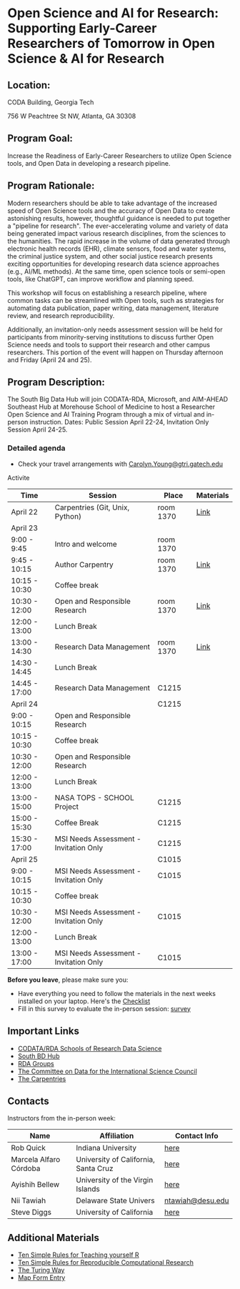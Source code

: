 # Open Science and AI for Research:  Supporting Early-Career Researchers of Tomorrow in Open Science & AI for Research

## Location:
CODA Building, Georgia Tech

756 W Peachtree St NW, Atlanta, GA 30308

## Program Goal:
Increase the Readiness of Early-Career Researchers to utilize Open Science tools, and Open Data in developing a research pipeline.

## Program Rationale: 
Modern researchers should be able to take advantage of the increased speed of Open Science tools and the accuracy of Open Data to create astonishing results, however, thoughtful guidance is needed to put together a "pipeline for research". The ever-accelerating volume and variety of data being generated impact various research disciplines, from the sciences to the humanities. The rapid increase in the volume of data generated through electronic health records (EHR), climate sensors, food and water systems, the criminal justice system, and other social justice research presents exciting opportunities for developing research data science approaches (e.g., AI/ML methods). At the same time, open science tools or semi-open tools, like ChatGPT, can improve workflow and planning speed.   

This workshop will focus on establishing a research pipeline, where common tasks can be streamlined with Open tools, such as strategies for automating data publication, paper writing, data management, literature review, and research reproducibility. 

Additionally, an invitation-only needs assessment session will be held for participants from minority-serving institutions to discuss further Open Science needs and tools to support their research and other campus researchers. This portion of the event will happen on Thursday afternoon and Friday (April 24 and 25).

## Program Description:
The South Big Data Hub will join CODATA-RDA, Microsoft, and AIM-AHEAD Southeast Hub at Morehouse School of Medicine to host a  Researcher Open Science and AI Training Program through a mix of virtual and in-person instruction. Dates: Public Session April 22-24, Invitation Only Session April 24-25. 

### Detailed agenda
   * Check your travel arrangements with Carolyn.Young@gtri.gatech.edu

Activite

| Time           | Session                         | Place     | Materials |
|----------------|---------------------------------|-----------|-----------|
| April 22       | Carpentries (Git, Unix, Python) | room 1370 |[Link](https://sdiggs.github.io/2025-04-21-carpentries-sords/)    |
| April 23       |                                 |           |           |
| 9:00 - 9:45    | Intro and welcome               | room 1370 |           |
| 9:45 - 10:15   | Author Carpentry                | room 1370 |  [Link](https://malfaro2.github.io/Atlanta2022/AuthorCarpentry.html#/title-slide)|
| 10:15 - 10:30  | Coffee break                    |           |           |
| 10:30 - 12:00  | Open and Responsible Research   | room 1370 |[Link]( )  |
| 12:00 - 13:00  | Lunch Break                     |           |           |
| 13:00 - 14:30  | Research Data Management        | room 1370 | [Link]( ) |
| 14:30 - 14:45  | Lunch Break                     |           |           |
| 14:45 - 17:00  | Research Data Management        |  C1215    |           |
|April 24        |                                 |  C1215    |           |
| 9:00 - 10:15   | Open and Responsible Research   |           |           |
| 10:15 - 10:30  | Coffee break                    |           |           |
| 10:30 - 12:00  | Open and Responsible Research   |           |           |
| 12:00 - 13:00  | Lunch Break                     |           |           |
| 13:00 - 15:00  | NASA TOPS - SCHOOL Project      |  C1215    |           |
| 15:00 - 15:30  | Coffee Break                    |  C1215    |           |
| 15:30 - 17:00  | MSI Needs Assessment - Invitation Only | C1215 |        |
|April 25        |                                 |  C1015    |           |
| 9:00 - 10:15   | MSI Needs Assessment - Invitation Only | C1015 |           |
| 10:15 - 10:30  | Coffee break                    |           |           |
| 10:30 - 12:00  | MSI Needs Assessment - Invitation Only | C1015 |           |
| 12:00 - 13:00  | Lunch Break                     |           |           |
| 13:00 - 17:00  | MSI Needs Assessment - Invitation Only | C1015 |           |

**Before you leave**, please make sure you:

* Have everything you need to follow the materials in the next weeks installed on your laptop. Here's the [Checklist](Checklist.md)
* Fill in this survey to evaluate the in-person session: [survey]()

## Important Links <a name="links"></a>

* [CODATA/RDA Schools of Research Data Science](https://www.datascienceschools.org/)
* [South BD Hub](https://southbigdatahub.org)
* [RDA Groups](https://www.rd-alliance.org/groups)
* [The Committee on Data for the International Science Council](https://www.codata.org)
* [The Carpentries](https://carpentries.org/)

## Contacts <a name="contacts"></a>

Instructors from the in-person week: 

| Name                        | Affiliation                          | Contact Info |
|-----------------------------|--------------------------------------|--------------|
| Rob Quick                   | Indiana University                   | [here](https://directory.iu.edu/person/details/rquick)            |
| Marcela Alfaro Córdoba      | University of California, Santa Cruz | [here](https://malfaro.netlify.app/)                              |
| Ayishih Bellew              | University of the Virgin Islands     | [here](https://www.uvi.edu/directory/staff/ayishih-k-bellew.html) |
| Nii Tawiah                  | Delaware State Univers               | ntawiah@desu.edu                                                  |
| Steve Diggs                 | University of California             | [here](https://www.ucop.edu/directory-search/index.php)           |

## Additional Materials <a name="+materials"></a>

* [Ten Simple Rules for Teaching yourself R](https://journals.plos.org/ploscompbiol/article?id=10.1371/journal.pcbi.1010372)
* [Ten Simple Rules for Reproducible Computational Research](https://journals.plos.org/ploscompbiol/article?id=10.1371/journal.pcbi.1003285)
* [The Turing Way](https://the-turing-way.netlify.app/welcome)
* [Map Form Entry](https://docs.google.com/forms/d/19V46loM5kSaS2w2GONPcixNhmrDrRQ8weI7O552jiHY/edit)
